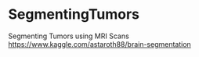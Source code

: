 # SegmentingTumors
Segmenting Tumors using MRI Scans
https://www.kaggle.com/astaroth88/brain-segmentation
